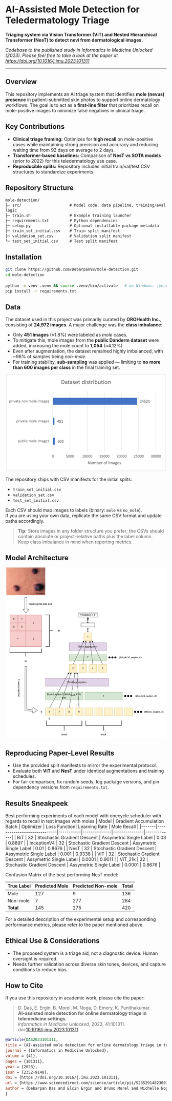 # AI-Assisted Mole Detection for Teledermatology Triage
**Triaging system via Vision Transformer (ViT) and Nested Hierarchical Transformer (NesT) to detect nevi from dermatological images.**

*Codebase to the published study in Informatics in Medicine Unlocked (2023). Please feel free to take a look at the paper at https://doi.org/10.1016/j.imu.2023.101311*

---

## Overview

This repository implements an AI triage system that identifies **mole (nevus) presence** in patient-submitted skin photos to support online dermatology workflows. The goal is to act as a **first-line filter** that prioritizes recall on mole-positive images to minimize false negatives in clinical triage.

## Key Contributions

- **Clinical triage framing:** Optimizes for **high recall** on mole-positive cases while maintaining strong precision and accuracy and reducing waiting time from 92 days on average to 2 days. 
- **Transformer-based baselines:** Comparison of **NesT vs SOTA models** (prior to 2022) for this teledermatology use case.  
- **Reproducible splits:** Repository includes initial train/val/test CSV structures to standardize experiments

## Repository Structure

```text
mole-detection/
├─ src/                     # Model code, data pipeline, training/eval logic
├─ train.sh                 # Example training launcher
├─ requirements.txt         # Python dependencies
├─ setup.py                 # Optional installable package metadata
├─ train_set_initial.csv    # Train split manifest
├─ validation_set.csv       # Validation split manifest
└─ test_set_initial.csv     # Test split manifest
```

## Installation

```bash
git clone https://github.com/Debarpan98/mole-detection.git
cd mole-detection

python -m venv .venv && source .venv/bin/activate   # on Windows: .venv\Scripts\activate
pip install -r requirements.txt
```

## Data
The dataset used in this project was primarily curated by **OROHealth Inc.**, consisting of **24,972 images**. A major challenge was the **class imbalance**:

- Only **451 images** (≈1.8%) were labeled as *mole* cases.  
- To mitigate this, mole images from the **public Danderm dataset** were added, increasing the mole count to **1,054** (≈4.12%).  
- Even after augmentation, the dataset remained highly imbalanced, with ~96% of samples being *non-mole*.  
- For training stability, **sub-sampling** was applied — limiting to **no more than 600 images per class** in the final training set.

<p align="center">
  <img src="illustrations/data_dist.jpg" alt="Class Distribution" width="500"/>
</p>

The repository ships with CSV manifests for the initial splits:

- `train_set_initial.csv`
- `validation_set.csv`
- `test_set_initial.csv`

Each CSV should map images to labels (binary: `mole` vs `no_mole`).  
If you are using your own data, replicate the same CSV format and update paths accordingly.

> **Tip:** Store images in any folder structure you prefer; the CSVs should contain absolute or project-relative paths plus the label column.  
> Keep class imbalance in mind when reporting metrics.

## Model Architecture
<p align="center">
  <img src="illustrations/NesT_arch.jpg" alt="NesT Model Architecture" width="500"/>
</p>


## Reproducing Paper-Level Results

- Use the provided split manifests to mirror the experimental protocol.  
- Evaluate both **ViT** and **NesT** under identical augmentations and training schedules.  
- For fair comparison, fix random seeds, log package versions, and pin dependency versions from `requirements.txt`.  

## Results Sneakpeek

Best performing experiments of each model with onecycle scheduler with regards to recall in test images with moles
| Model | Gradient Accumulation Batch | Optimizer | Loss Function| Learning Rate | Mole Recall |
|-------|-----------------------------|-----------|--------------|---------------|-------------|
| BiT | 32 | Stochastic Gradient Descent | Assymetric Single Label | 0.03 | 0.8897 |
| InceptionV4 | 32 | Stochastic Gradient Descent | Assymetric Single Label | 0.01 | 0.8676 |
| NesT |  32 | Stochastic Gradient Descent | Assymetric Single Label | 0.001 | 0.9338 |
| ViT | 32 | Stochastic Gradient Descent | Assymetric Single Label | 0.0001 | 0.9011 |
| ViT_21k | 32 | Stochastic Gradient Descent | Assymetric Single Label | 0.0001 | 0.8676 |

Confusion Matrix of the best performing NesT model:

| True Label | Predicted Mole | Predicted Non-mole | Total |
|------------|----------------|--------------------|-------|
| Mole       | 127            | 9                  | 136   |
| Non-mole   | 7              | 277                | 284   |
| **Total**  | 145            | 275                | 420   |

For a detailed description of the experimental setup and corresponding performance metrics, please refer to the paper mentioned above. 

## Ethical Use & Considerations

- The proposed system is a triage aid, not a diagnostic device. Human oversight is required.
- Needs further validation across diverse skin tones, devices, and capture conditions to reduce bias.

## How to Cite

If you use this repository in academic work, please cite the paper:

> D. Das, E. Ergin, B. Morel, M. Noga, D. Emery, K. Punithakumar.  
> **AI-assisted mole detection for online dermatology triage in telemedicine settings.**  
> *Informatics in Medicine Unlocked*, 2023, 41:101311.  
> doi:[10.1016/j.imu.2023.101311](https://doi.org/10.1016/j.imu.2023.101311)

```bibtex
@article{DAS2023101311,
title = {AI-assisted mole detection for online dermatology triage in telemedicine settings},
journal = {Informatics in Medicine Unlocked},
volume = {41},
pages = {101311},
year = {2023},
issn = {2352-9148},
doi = {https://doi.org/10.1016/j.imu.2023.101311},
url = {https://www.sciencedirect.com/science/article/pii/S2352914823001570},
author = {Debarpan Das and Elcin Ergin and Bruno Morel and Michelle Noga and Derek Emery and Kumaradevan Punithakumar},
}
```
